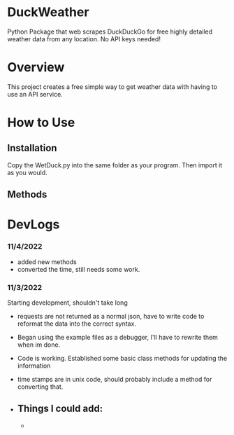 # DuckWeather
 Python Package that web scrapes DuckDuckGo for free highly detailed weather data from any location. No API keys needed!


# Overview
This project creates a free simple way to get weather data with having to use an API service. 

# How to Use

## Installation
Copy the WetDuck.py into the same folder as your program.  Then import it as you would.

## Methods

# DevLogs

### 11/4/2022
- added new methods
- converted the time, still needs some work.

### 11/3/2022

Starting development, shouldn't take long
- requests are not returned as a normal json, have to write code to reformat the data into the correct syntax.
- Began using the example files as a debugger, I'll have to rewrite them when im done.

- Code is working.  Established some basic class methods for updating the information 

- time stamps are in unix code, should probably include a method for converting that.

- Things I could add:
    - 
    - 

